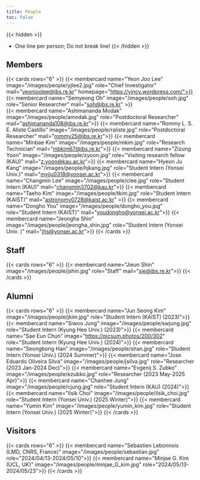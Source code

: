 ```yaml
---
title: People
toc: false
---
```


{{< hidden >}}
- One line per person; Do not break line!
{{< /hidden >}}

## Members 

{{< cards rows="6" >}}
  {{< membercard name="Yeon Joo Lee" image="/images/people/yjlee2.jpg" role="Chief Investigator" mail="yeonjoolee@ibs.re.kr" homepage="https://yjncv.wordpress.com/">}}
  {{< membercard name="Semyeong Oh" image="/images/people/soh.jpg" role="Senior Researcher" mail="soh@ibs.re.kr" >}}  
  {{< membercard name="Ashimananda Modak" image="/images/people/amodak.jpg" role="Postdoctoral Researcher" mail="ashimananda108@ibs.re.kr">}}
  {{< membercard name="Rommy L. S. E. Aliste Castillo" image="/images/people/raliste.jpg" role="Postdoctoral Researcher" mail="rommy25@ibs.re.kr">}}
  {{< membercard name="Minbae Kim" image="/images/people/mkim.jpg" role="Research Technician" mail="mbkim67@ibs.re.kr">}}
  {{< membercard name="Zizung Yoon" image="/images/people/zyoon.jpg" role="Visiting research fellow (KAU)" mail="z.yoon@kau.ac.kr">}}
  {{< membercard name="Hyeon Ju Kang" image="/images/people/hjkang.jpg" role="Student Intern (Yonsei Univ.)" mail="myjju0318@yonsei.ac.kr">}}
  {{< membercard name="Changmin Lee" image="/images/people/clee.jpg" role="Student Intern (KAU)" mail="changmin3702@kau.kr">}}
  {{< membercard name="Taeho Kim" image="/images/people/tkim.jpg" role="Student Intern (KAIST)" mail="astronomy0728@kaist.ac.kr" >}}
  {{< membercard name="Dongho You" image="/images/people/dongho_you.jpg" role="Student Intern (KAIST)" mail="youdongho@yonsei.ac.kr">}}
  {{< membercard name="Jeongha Shin" image="/images/people/jeongha_shin.jpg" role="Student Intern (Yonsei Univ. )" mail="jhs@yonsei.ac.kr">}}
{{< /cards >}}

## Staff

{{< cards rows="6" >}}
  {{< membercard name="Jieun Shin" image="/images/people/jshin.jpg" role="Staff" mail="sje@ibs.re.kr">}}
{{< /cards >}}

## Alumni

{{< cards rows="6" >}}
  {{< membercard name="Jun Seong Kim" image="/images/people/jkim.jpg" role="Student Intern (KAIST) (2023)">}}
  {{< membercard name="Siwoo Jung" image="/images/people/swjung.jpg" role="Student Intern (Kyung Hee Univ.) (2023)">}}
  {{< membercard name="Sae Eun Chun" image="https://picsum.photos/200/302" role="Student Intern (Kyung Hee Univ.) (2024)">}}
  {{< membercard name="Seongbong Han" image="/images/people/shan.jpg" role="Student Intern (Yonsei Univ.) (2024 Summer)">}}
  {{< membercard name="Jose Eduardo Oliveira Silva" image="/images/people/jsilva.jpg" role="Researcher (2023 Jan-2024 Dec)">}}
  {{< membercard name="Evgenij S. Zubko" image="/images/people/ezubko.jpg" role="Researcher (2023 May-2025 Apr)">}}
  {{< membercard name="Chanhee Jung" image="/images/people/cjung.jpg" role="Student Intern (KAU) (2024)">}}
  {{< membercard name="Ilsik Choi" image="/images/people/ilsik_choi.jpg" role="Student Intern (Yonsei Univ.) (2025 Winter)">}}
  {{< membercard name="Yumin Kim" image="/images/people/yumin_kim.jpg" role="Student Intern (Yonsei Univ.) (2025 Winter)">}}
{{< /cards >}}

## Visitors

{{< cards rows="6" >}}
  {{< membercard name="Sébastien Lebonnois (LMD, CNRS, France)" image="/images/people/sebastian.jpg" role="2024/04/13-2024/05/10">}}
  {{< membercard name="Minjae G. Kim (UCL, UK)" image="/images/people/minjae_G_kim.jpg" role="2024/05/13-2024/05/23">}}
{{< /cards >}}
